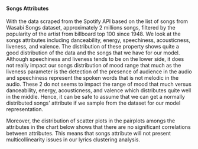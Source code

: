 #### Songs Attributes

With the data scraped from the Spotify API based on the list of songs from Wasabi Songs dataset, approximately 2 millions songs, filtered by the popularity of the artist from billboard top 100 since 1948. We look at the songs attributes including danceability, energy, speechiness, acousticness, liveness, and valence. The distribution of these property shows quite a good distribution of the data and the songs that we have for our model. Although speechiness and liveness tends to be on the lower side, it does not really impact our songs distribution of mood range that much as the liveness parameter is the detection of the presence of audience in the audio and speechiness represent the spoken words that is not melodic in the audio. These 2 do not seems to impact the range of mood that much versus danceability, energy, acousticness, and valence which distributes quite well in the middle. Hence, it can be safe to assume that we can get a normally distributed songs' attribute if we sample from the dataset for our model representation.

Moreover, the distribution of scatter plots in the pairplots amongs the attributes in the chart below shows that there are no significant correlations between attributes. This means that songs attribute will not present multicollinearity issues in our lyrics clustering analysis.